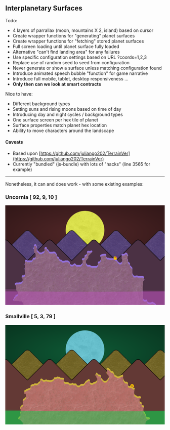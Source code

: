 ## Interplanetary Surfaces

Todo:

* 4 layers of parrallax (moon, mountains X 2, island) based on cursor
* Create wrapper functions for "generating" planet surfaces
* Create wrapper functions for "fetching" stored planet surfaces
* Full screen loading until planet surface fully loaded
* Alternative "can't find landing area" for any failures
* Use specific configuration settings based on URL ?coords=1,2,3
* Replace use of random seed to seed from configuration
* Never generate or show a surface unless matching configuration found
* Introduce animated speech bubble "function" for game narrative
* Introduce full mobile, tablet, desktop responsiveness ...
* __Only then can we look at smart contracts__

Nice to have:

* Different background types
* Setting suns and rising moons based on time of day
* Introducing day and night cycles / background types
* One surface screen per hex tile of planet
* Surface properties match planet hex location
* Ability to move characters around the landscape

#### Caveats

* Based upon [https://github.com/juliango202/TerrainVer](https://github.com/juliango202/TerrainVer)
* Currently "bundled" (js-bundle) with lots of "hacks" (line 3565 for example)

-----------------

Nonetheless, it can and does work - with some existing examples:

### Uncornia [ 92, 9, 10 ]

![Uncornia](img/unicornia-surface.png)

### Smallville [ 5, 3, 79 ]

![Uncornia](img/smallville-surface.png)